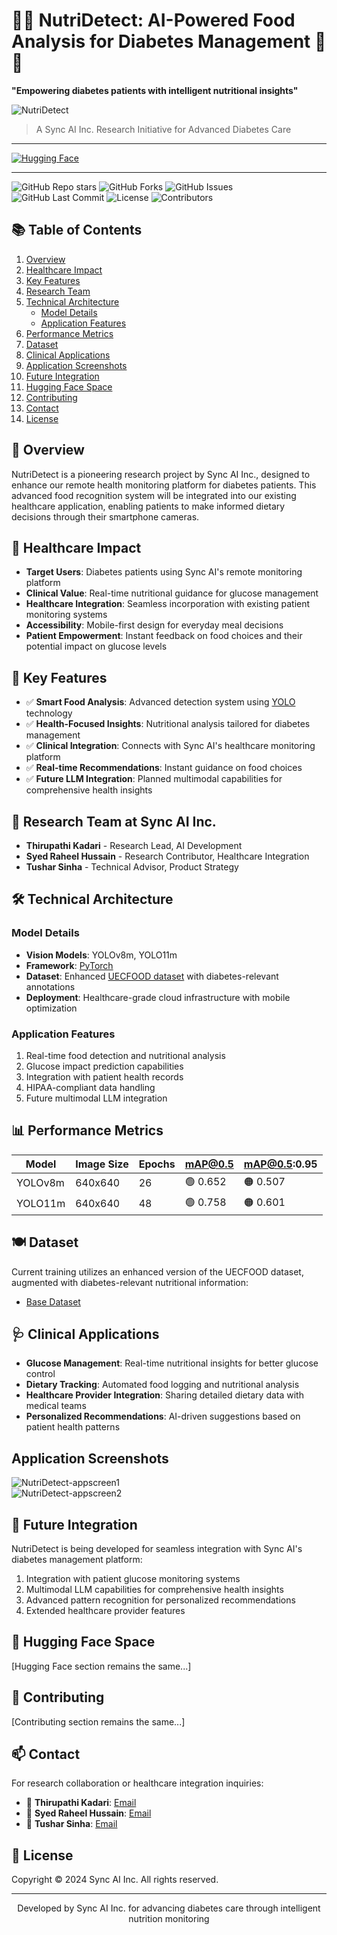 # 🍔🍟 NutriDetect: AI-Powered Food Analysis for Diabetes Management 🍞🍕
**"Empowering diabetes patients with intelligent nutritional insights"**
<div>
  <img src="/images_app/app2.png" alt="NutriDetect" />
</div>
<!-- <div>
  <img src="/images_app/app.png" alt="NutriDetect" />
</div> -->

> A Sync AI Inc. Research Initiative for Advanced Diabetes Care

---
[![Hugging Face](https://img.shields.io/badge/Hugging%20Face-NutriDetect-orange?style=for-the-badge&logo=huggingface)](https://huggingface.co/spaces/Thirupathi986/Nutridetect)

---

![GitHub Repo stars](https://img.shields.io/github/stars/Thirupathi-Kadari/Nutridetect?style=social)
![GitHub Forks](https://img.shields.io/github/forks/Thirupathi-Kadari/Nutridetect?style=social)
![GitHub Issues](https://img.shields.io/github/issues/Thirupathi-Kadari/Nutridetect)
![GitHub Last Commit](https://img.shields.io/github/last-commit/Thirupathi-Kadari/Nutridetect)
![License](https://img.shields.io/badge/license-MIT-blue.svg)
![Contributors](https://img.shields.io/github/contributors/Thirupathi-Kadari/NutriDetect)

## 📚 Table of Contents
1. [Overview](#-overview)
2. [Healthcare Impact](#-healthcare-impact)
3. [Key Features](#-key-features)
4. [Research Team](#-research-team)
5. [Technical Architecture](#-technical-architecture)
   - [Model Details](#model-details)
   - [Application Features](#application-features)
6. [Performance Metrics](#-performance-metrics)
7. [Dataset](#-dataset)
8. [Clinical Applications](#-clinical-applications)
9. [Application Screenshots](#-application-screenshots)
10. [Future Integration](#-future-integration)
11. [Hugging Face Space](#-hugging-face-space)
12. [Contributing](#-contributing)
13. [Contact](#-contact)
14. [License](#-license)

## 🍴 Overview
NutriDetect is a pioneering research project by Sync AI Inc., designed to enhance our remote health monitoring platform for diabetes patients. This advanced food recognition system will be integrated into our existing healthcare application, enabling patients to make informed dietary decisions through their smartphone cameras.

## 🏥 Healthcare Impact
- **Target Users**: Diabetes patients using Sync AI's remote monitoring platform
- **Clinical Value**: Real-time nutritional guidance for glucose management
- **Healthcare Integration**: Seamless incorporation with existing patient monitoring systems
- **Accessibility**: Mobile-first design for everyday meal decisions
- **Patient Empowerment**: Instant feedback on food choices and their potential impact on glucose levels

## 🔬 Key Features
- ✅ **Smart Food Analysis**: Advanced detection system using [YOLO](https://docs.ultralytics.com/) technology
- ✅ **Health-Focused Insights**: Nutritional analysis tailored for diabetes management
- ✅ **Clinical Integration**: Connects with Sync AI's healthcare monitoring platform
- ✅ **Real-time Recommendations**: Instant guidance on food choices
- ✅ **Future LLM Integration**: Planned multimodal capabilities for comprehensive health insights

## 👥 Research Team at Sync AI Inc.
- **Thirupathi Kadari** - Research Lead, AI Development
- **Syed Raheel Hussain** - Research Contributor, Healthcare Integration
- **Tushar Sinha** - Technical Advisor, Product Strategy

## 🛠 Technical Architecture

### Model Details
- **Vision Models**: YOLOv8m, YOLO11m
- **Framework**: [PyTorch](https://pytorch.org/)
- **Dataset**: Enhanced [UECFOOD dataset](https://drive.google.com/drive/folders/14rJclN97hZqe6bmGkTjnvPaDBBIF4v5w) with diabetes-relevant annotations
- **Deployment**: Healthcare-grade cloud infrastructure with mobile optimization

### Application Features
1. Real-time food detection and nutritional analysis
2. Glucose impact prediction capabilities
3. Integration with patient health records
4. HIPAA-compliant data handling
5. Future multimodal LLM integration

## 📊 Performance Metrics

| Model    | Image Size | Epochs | **mAP@0.5** | **mAP@0.5:0.95** |
|----------|------------|--------|-------------|------------------|
| YOLOv8m  | 640x640   | 26     | 🟢 0.652    | 🟠 0.507         |
| YOLO11m  | 640x640   | 48     | 🟢 0.758    | 🟠 0.601         |

## 🍽 Dataset
Current training utilizes an enhanced version of the UECFOOD dataset, augmented with diabetes-relevant nutritional information:
- [Base Dataset](https://drive.google.com/drive/folders/14rJclN97hZqe6bmGkTjnvPaDBBIF4v5w)

## 🩺 Clinical Applications
- **Glucose Management**: Real-time nutritional insights for better glucose control
- **Dietary Tracking**: Automated food logging and nutritional analysis
- **Healthcare Provider Integration**: Sharing detailed dietary data with medical teams
- **Personalized Recommendations**: AI-driven suggestions based on patient health patterns

## Application Screenshots
<div>
  <img src="/images_app/appscreen1.png" alt="NutriDetect-appscreen1" />
</div>
<div>
  <img src="/images_app/appscreen2.png" alt="NutriDetect-appscreen2" />
</div>

## 🔗 Future Integration
NutriDetect is being developed for seamless integration with Sync AI's diabetes management platform:
1. Integration with patient glucose monitoring systems
2. Multimodal LLM capabilities for comprehensive health insights
3. Advanced pattern recognition for personalized recommendations
4. Extended healthcare provider features

## 🤗 Hugging Face Space
[Hugging Face section remains the same...]

## 🤝 Contributing
[Contributing section remains the same...]

## 📫 Contact
For research collaboration or healthcare integration inquiries:
- 📧 **Thirupathi Kadari**: [Email](mailto:thirupathi.kadari986@gmail.com)
- 📧 **Syed Raheel Hussain**: [Email](mailto:Sayedraheel1995@gmail.com)
- 📧 **Tushar Sinha**: [Email](mailto:tsr@justsync.ai)

## 📃 License
Copyright © 2024 Sync AI Inc. All rights reserved.

---
<p align="center">
Developed by Sync AI Inc. for advancing diabetes care through intelligent nutrition monitoring
</p>
